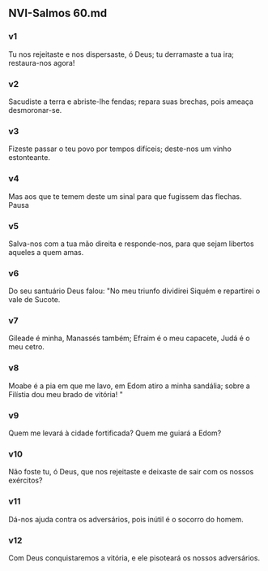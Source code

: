 ## NVI-Salmos 60.md
### v1
 Tu nos rejeitaste e nos dispersaste, ó Deus; tu derramaste a tua ira; restaura-nos agora!
### v2
 Sacudiste a terra e abriste-lhe fendas; repara suas brechas, pois ameaça desmoronar-se.
### v3
 Fizeste passar o teu povo por tempos difíceis; deste-nos um vinho estonteante.
### v4
 Mas aos que te temem deste um sinal para que fugissem das flechas. Pausa
### v5
 Salva-nos com a tua mão direita e responde-nos, para que sejam libertos aqueles a quem amas.
### v6
 Do seu santuário Deus falou: "No meu triunfo dividirei Siquém e repartirei o vale de Sucote.
### v7
 Gileade é minha, Manassés também; Efraim é o meu capacete, Judá é o meu cetro.
### v8
 Moabe é a pia em que me lavo, em Edom atiro a minha sandália; sobre a Filístia dou meu brado de vitória! "
### v9
 Quem me levará à cidade fortificada? Quem me guiará a Edom?
### v10
 Não foste tu, ó Deus, que nos rejeitaste e deixaste de sair com os nossos exércitos?
### v11
 Dá-nos ajuda contra os adversários, pois inútil é o socorro do homem.
### v12
 Com Deus conquistaremos a vitória, e ele pisoteará os nossos adversários.
